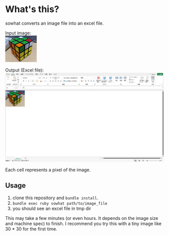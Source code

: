 # What's this?

sowhat converts an image file into an excel file.

Input image:  
![rubiks](https://github.com/kenta-s/sowhat/blob/master/spec/fixtures/images/rubiks.png)

Output (Excel file):  
![rubiks excel](https://github.com/kenta-s/sowhat/blob/master/spec/fixtures/images/rubiks_excel.png)

Each cell represents a pixel of the image.

## Usage

1. clone this repository and `bundle install`.
2. `bundle exec ruby sowhat path/to/image_file` 
3. you should see an excel file in tmp dir

This may take a few minutes (or even hours. It depends on the image size and machine spec) to finish. I recommend you try this with a tiny image like 30 * 30 for the first time.
